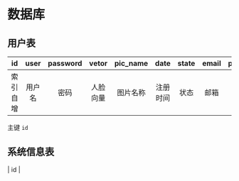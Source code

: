# 数据库

## 用户表

|  id  |  user  |  password  |  vetor  |  pic_name  |  date  |  state  |  email  |  phone  |  stu_num  |
| :--: | :----: | :--------: | :-----: | :--------: | :----: | :-----: | :-----: | :-----: | :-------: |
|索引自增|用户名|密码|人脸向量|图片名称|注册时间|状态|邮箱|手机|学号|

主键 `id`

## 系统信息表

|  id  | 